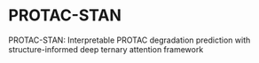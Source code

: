 # PROTAC-STAN
PROTAC-STAN: Interpretable PROTAC degradation prediction with structure-informed deep ternary attention framework
